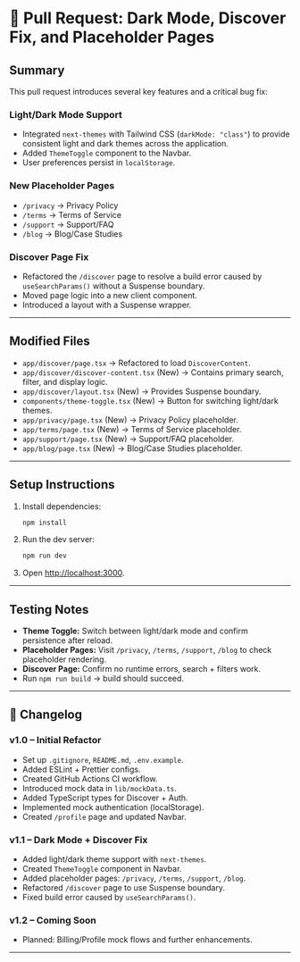 # 🚀 Pull Request: Dark Mode, Discover Fix, and Placeholder Pages

## Summary

This pull request introduces several key features and a critical bug fix:

### Light/Dark Mode Support
* Integrated `next-themes` with Tailwind CSS (`darkMode: "class"`) to provide consistent light and dark themes across the application.  
* Added `ThemeToggle` component to the Navbar.  
* User preferences persist in `localStorage`.  

### New Placeholder Pages
* `/privacy` → Privacy Policy  
* `/terms` → Terms of Service  
* `/support` → Support/FAQ  
* `/blog` → Blog/Case Studies  

### Discover Page Fix
* Refactored the `/discover` page to resolve a build error caused by `useSearchParams()` without a Suspense boundary.  
* Moved page logic into a new client component.  
* Introduced a layout with a Suspense wrapper.  

---

## Modified Files
- `app/discover/page.tsx` → Refactored to load `DiscoverContent`.  
- `app/discover/discover-content.tsx` (New) → Contains primary search, filter, and display logic.  
- `app/discover/layout.tsx` (New) → Provides Suspense boundary.  
- `components/theme-toggle.tsx` (New) → Button for switching light/dark themes.  
- `app/privacy/page.tsx` (New) → Privacy Policy placeholder.  
- `app/terms/page.tsx` (New) → Terms of Service placeholder.  
- `app/support/page.tsx` (New) → Support/FAQ placeholder.  
- `app/blog/page.tsx` (New) → Blog/Case Studies placeholder.  

---

## Setup Instructions
1. Install dependencies:  
   ```bash
   npm install
   ```
2. Run the dev server:  
   ```bash
   npm run dev
   ```
3. Open [http://localhost:3000](http://localhost:3000).

---

## Testing Notes
* **Theme Toggle:** Switch between light/dark mode and confirm persistence after reload.  
* **Placeholder Pages:** Visit `/privacy`, `/terms`, `/support`, `/blog` to check placeholder rendering.  
* **Discover Page:** Confirm no runtime errors, search + filters work.  
* Run `npm run build` → build should succeed.  

---

## 📜 Changelog

### v1.0 – Initial Refactor
* Set up `.gitignore`, `README.md`, `.env.example`.  
* Added ESLint + Prettier configs.  
* Created GitHub Actions CI workflow.  
* Introduced mock data in `lib/mockData.ts`.  
* Added TypeScript types for Discover + Auth.  
* Implemented mock authentication (localStorage).  
* Created `/profile` page and updated Navbar.  

### v1.1 – Dark Mode + Discover Fix
* Added light/dark theme support with `next-themes`.  
* Created `ThemeToggle` component in Navbar.  
* Added placeholder pages: `/privacy`, `/terms`, `/support`, `/blog`.  
* Refactored `/discover` page to use Suspense boundary.  
* Fixed build error caused by `useSearchParams()`.  

### v1.2 – Coming Soon
* Planned: Billing/Profile mock flows and further enhancements.  

---
